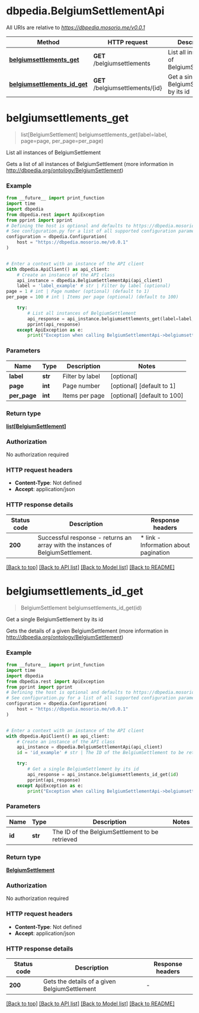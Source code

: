 # dbpedia.BelgiumSettlementApi

All URIs are relative to *https://dbpedia.mosorio.me/v0.0.1*

Method | HTTP request | Description
------------- | ------------- | -------------
[**belgiumsettlements_get**](BelgiumSettlementApi.md#belgiumsettlements_get) | **GET** /belgiumsettlements | List all instances of BelgiumSettlement
[**belgiumsettlements_id_get**](BelgiumSettlementApi.md#belgiumsettlements_id_get) | **GET** /belgiumsettlements/{id} | Get a single BelgiumSettlement by its id


# **belgiumsettlements_get**
> list[BelgiumSettlement] belgiumsettlements_get(label=label, page=page, per_page=per_page)

List all instances of BelgiumSettlement

Gets a list of all instances of BelgiumSettlement (more information in http://dbpedia.org/ontology/BelgiumSettlement)

### Example

```python
from __future__ import print_function
import time
import dbpedia
from dbpedia.rest import ApiException
from pprint import pprint
# Defining the host is optional and defaults to https://dbpedia.mosorio.me/v0.0.1
# See configuration.py for a list of all supported configuration parameters.
configuration = dbpedia.Configuration(
    host = "https://dbpedia.mosorio.me/v0.0.1"
)


# Enter a context with an instance of the API client
with dbpedia.ApiClient() as api_client:
    # Create an instance of the API class
    api_instance = dbpedia.BelgiumSettlementApi(api_client)
    label = 'label_example' # str | Filter by label (optional)
page = 1 # int | Page number (optional) (default to 1)
per_page = 100 # int | Items per page (optional) (default to 100)

    try:
        # List all instances of BelgiumSettlement
        api_response = api_instance.belgiumsettlements_get(label=label, page=page, per_page=per_page)
        pprint(api_response)
    except ApiException as e:
        print("Exception when calling BelgiumSettlementApi->belgiumsettlements_get: %s\n" % e)
```

### Parameters

Name | Type | Description  | Notes
------------- | ------------- | ------------- | -------------
 **label** | **str**| Filter by label | [optional] 
 **page** | **int**| Page number | [optional] [default to 1]
 **per_page** | **int**| Items per page | [optional] [default to 100]

### Return type

[**list[BelgiumSettlement]**](BelgiumSettlement.md)

### Authorization

No authorization required

### HTTP request headers

 - **Content-Type**: Not defined
 - **Accept**: application/json

### HTTP response details
| Status code | Description | Response headers |
|-------------|-------------|------------------|
**200** | Successful response - returns an array with the instances of BelgiumSettlement. |  * link - Information about pagination <br>  |

[[Back to top]](#) [[Back to API list]](../README.md#documentation-for-api-endpoints) [[Back to Model list]](../README.md#documentation-for-models) [[Back to README]](../README.md)

# **belgiumsettlements_id_get**
> BelgiumSettlement belgiumsettlements_id_get(id)

Get a single BelgiumSettlement by its id

Gets the details of a given BelgiumSettlement (more information in http://dbpedia.org/ontology/BelgiumSettlement)

### Example

```python
from __future__ import print_function
import time
import dbpedia
from dbpedia.rest import ApiException
from pprint import pprint
# Defining the host is optional and defaults to https://dbpedia.mosorio.me/v0.0.1
# See configuration.py for a list of all supported configuration parameters.
configuration = dbpedia.Configuration(
    host = "https://dbpedia.mosorio.me/v0.0.1"
)


# Enter a context with an instance of the API client
with dbpedia.ApiClient() as api_client:
    # Create an instance of the API class
    api_instance = dbpedia.BelgiumSettlementApi(api_client)
    id = 'id_example' # str | The ID of the BelgiumSettlement to be retrieved

    try:
        # Get a single BelgiumSettlement by its id
        api_response = api_instance.belgiumsettlements_id_get(id)
        pprint(api_response)
    except ApiException as e:
        print("Exception when calling BelgiumSettlementApi->belgiumsettlements_id_get: %s\n" % e)
```

### Parameters

Name | Type | Description  | Notes
------------- | ------------- | ------------- | -------------
 **id** | **str**| The ID of the BelgiumSettlement to be retrieved | 

### Return type

[**BelgiumSettlement**](BelgiumSettlement.md)

### Authorization

No authorization required

### HTTP request headers

 - **Content-Type**: Not defined
 - **Accept**: application/json

### HTTP response details
| Status code | Description | Response headers |
|-------------|-------------|------------------|
**200** | Gets the details of a given BelgiumSettlement |  -  |

[[Back to top]](#) [[Back to API list]](../README.md#documentation-for-api-endpoints) [[Back to Model list]](../README.md#documentation-for-models) [[Back to README]](../README.md)

